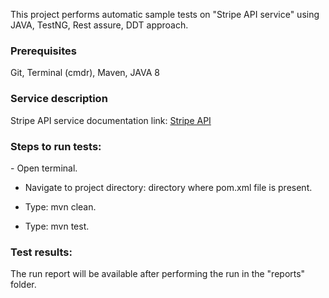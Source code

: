 This project performs automatic sample tests on "Stripe API service" using JAVA, TestNG, Rest assure, DDT approach.

<h3>Prerequisites</h3>
Git,
Terminal (cmdr),
Maven,
JAVA 8

<h3>Service description</h3>
Stripe API service documentation link: <a href="https://stripe.com/docs">Stripe API</a>

<h3>Steps to run tests:</h3>
- Open terminal.

- Navigate to project directory: directory where pom.xml file is present.

- Type: mvn clean.

- Type: mvn test.

<h3>Test results:</h3>
The run report will be available after performing the run in the "reports" folder.
